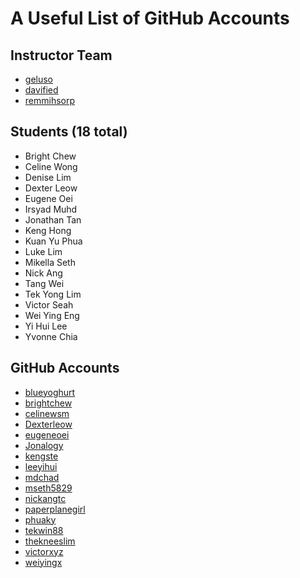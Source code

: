 # A Useful List of GitHub Accounts 

## Instructor Team
- [geluso](http://github.com/geluso)
- [davified](http://github.com/davified)
- [remmihsorp](http://github.com/remmihsorp)

## Students (18 total)
- Bright Chew
- Celine Wong
- Denise Lim
- Dexter Leow
- Eugene Oei
- Irsyad Muhd
- Jonathan Tan
- Keng Hong
- Kuan Yu Phua
- Luke Lim
- Mikella Seth
- Nick Ang
- Tang Wei
- Tek Yong Lim
- Victor Seah
- Wei Ying Eng
- Yi Hui Lee
- Yvonne Chia

## GitHub Accounts
- [blueyoghurt](http://github.com/blueyoghurt)
- [brightchew](http://github.com/brightchew)
- [celinewsm](http://github.com/celinewsm)
- [Dexterleow](http://github.com/Dexterleow)
- [eugeneoei](http://github.com/eugeneoei)
- [Jonalogy](https://github.com/Jonalogy/)
- [kengste](http://github.com/kengste)
- [leeyihui](http://github.com/leeyihui)
- [mdchad](http://github.com/mdchad)
- [mseth5829](http://github.com/mseth5829)
- [nickangtc](http://github.com/nickangtc)
- [paperplanegirl](http://github.com/paperplanegirl)
- [phuaky](http://github.com/phuaky)
- [tekwin88](http://github.com/tekwin88)
- [thekneeslim](http://github.com/thekneeslim)
- [victorxyz](http://github.com/victorxyz)
- [weiyingx](http://github.com/weiyingx)
